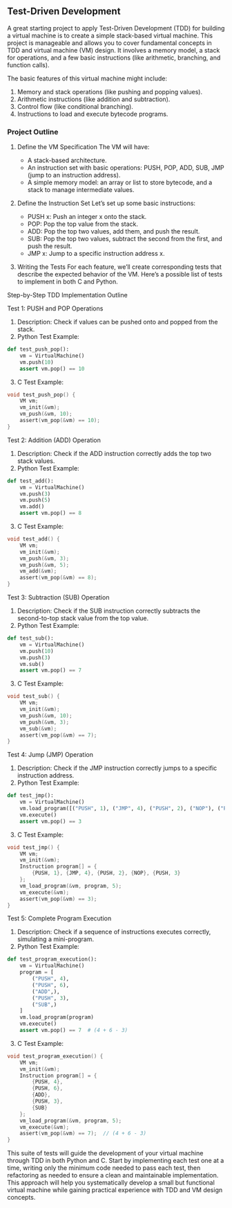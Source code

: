 
## Test-Driven Development

A great starting project to apply Test-Driven Development (TDD) for building a virtual machine is to create a simple stack-based virtual machine. This project is manageable and allows you to cover fundamental concepts in TDD and virtual machine (VM) design. It involves a memory model, a stack for operations, and a few basic instructions (like arithmetic, branching, and function calls).

The basic features of this virtual machine might include:

1. Memory and stack operations (like pushing and popping values).
2. Arithmetic instructions (like addition and subtraction).
3. Control flow (like conditional branching).
4. Instructions to load and execute bytecode programs.

### Project Outline

1. Define the VM Specification
The VM will have:
    - A stack-based architecture.
	- An instruction set with basic operations: PUSH, POP, ADD, SUB, JMP (jump to an instruction address).
	- A simple memory model: an array or list to store bytecode, and a stack to manage intermediate values.

2. Define the Instruction Set
Let’s set up some basic instructions:
	- PUSH x: Push an integer x onto the stack.
	- POP: Pop the top value from the stack.
	- ADD: Pop the top two values, add them, and push the result.
	- SUB: Pop the top two values, subtract the second from the first, and push the result.
	- JMP x: Jump to a specific instruction address x.

3. Writing the Tests
For each feature, we’ll create corresponding tests that describe the expected behavior of the VM. Here’s a possible list of tests to implement in both C and Python.

Step-by-Step TDD Implementation Outline

Test 1: PUSH and POP Operations

1. Description: Check if values can be pushed onto and popped from the stack.
2. Python Test Example:

```python
def test_push_pop():
    vm = VirtualMachine()
    vm.push(10)
    assert vm.pop() == 10
```

3. C Test Example:

```c
void test_push_pop() {
    VM vm;
    vm_init(&vm);
    vm_push(&vm, 10);
    assert(vm_pop(&vm) == 10);
}
```


Test 2: Addition (ADD) Operation

1. Description: Check if the ADD instruction correctly adds the top two stack values.
2. Python Test Example:

```python
def test_add():
    vm = VirtualMachine()
    vm.push(3)
    vm.push(5)
    vm.add()
    assert vm.pop() == 8
```

3. C Test Example:

```c
void test_add() {
    VM vm;
    vm_init(&vm);
    vm_push(&vm, 3);
    vm_push(&vm, 5);
    vm_add(&vm);
    assert(vm_pop(&vm) == 8);
}
```


Test 3: Subtraction (SUB) Operation

1. Description: Check if the SUB instruction correctly subtracts the second-to-top stack value from the top value.
2. Python Test Example:

```python
def test_sub():
    vm = VirtualMachine()
    vm.push(10)
    vm.push(3)
    vm.sub()
    assert vm.pop() == 7
```

3. C Test Example:

```c
void test_sub() {
    VM vm;
    vm_init(&vm);
    vm_push(&vm, 10);
    vm_push(&vm, 3);
    vm_sub(&vm);
    assert(vm_pop(&vm) == 7);
}
```


Test 4: Jump (JMP) Operation

1. Description: Check if the JMP instruction correctly jumps to a specific instruction address.
2. Python Test Example:

```python
def test_jmp():
    vm = VirtualMachine()
    vm.load_program([("PUSH", 1), ("JMP", 4), ("PUSH", 2), ("NOP"), ("PUSH", 3)])
    vm.execute()
    assert vm.pop() == 3
```

3. C Test Example:

```c
void test_jmp() {
    VM vm;
    vm_init(&vm);
    Instruction program[] = {
        {PUSH, 1}, {JMP, 4}, {PUSH, 2}, {NOP}, {PUSH, 3}
    };
    vm_load_program(&vm, program, 5);
    vm_execute(&vm);
    assert(vm_pop(&vm) == 3);
}
```


Test 5: Complete Program Execution

1.	Description: Check if a sequence of instructions executes correctly, simulating a mini-program.
2.	Python Test Example:

```python
def test_program_execution():
    vm = VirtualMachine()
    program = [
        ("PUSH", 4),
        ("PUSH", 6),
        ("ADD",),
        ("PUSH", 3),
        ("SUB",)
    ]
    vm.load_program(program)
    vm.execute()
    assert vm.pop() == 7  # (4 + 6 - 3)
```

3. C Test Example:

```c
void test_program_execution() {
    VM vm;
    vm_init(&vm);
    Instruction program[] = {
        {PUSH, 4},
        {PUSH, 6},
        {ADD},
        {PUSH, 3},
        {SUB}
    };
    vm_load_program(&vm, program, 5);
    vm_execute(&vm);
    assert(vm_pop(&vm) == 7);  // (4 + 6 - 3)
}
```


This suite of tests will guide the development of your virtual machine through TDD in both Python and C. Start by implementing each test one at a time, writing only the minimum code needed to pass each test, then refactoring as needed to ensure a clean and maintainable implementation. This approach will help you systematically develop a small but functional virtual machine while gaining practical experience with TDD and VM design concepts.
